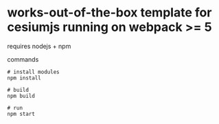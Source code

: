 # works-out-of-the-box template for cesiumjs running on webpack >= 5

requires nodejs + npm

commands
```
# install modules
npm install

# build
npm build

# run
npm start

```